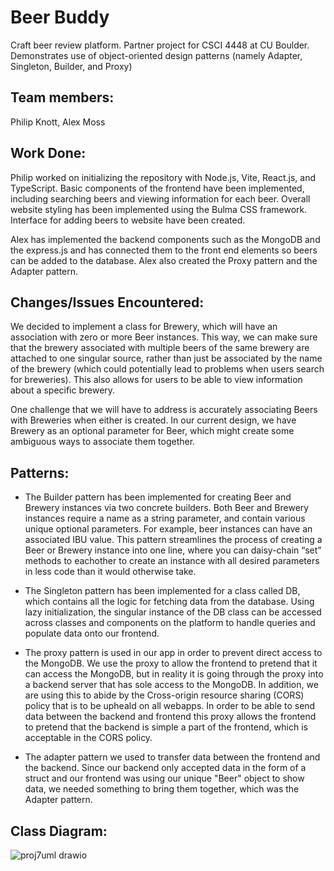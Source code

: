 # Beer Buddy
Craft beer review platform. Partner project for CSCI 4448 at CU Boulder. Demonstrates use of object-oriented design patterns (namely Adapter, Singleton, Builder, and Proxy)



## Team members: 
Philip Knott, Alex Moss

## Work Done:

Philip worked on initializing the repository with Node.js, Vite, React.js, and TypeScript. Basic components of the frontend have been implemented, including searching beers and viewing information for each beer. Overall website styling has been implemented using the Bulma CSS framework. Interface for adding beers to website have been created. 

Alex has implemented the backend components such as the MongoDB and the express.js and has connected them to the front end elements so beers can be added to the database. Alex also created the Proxy pattern and the Adapter pattern.

## Changes/Issues Encountered:

We decided to implement a class for Brewery, which will have an association with zero or more Beer instances. This way, we can make sure that the brewery associated with multiple beers of the same brewery are attached to one singular source, rather than just be associated by the name of the brewery (which could potentially lead to problems when users search for breweries). This also allows for users to be able to view information about a specific brewery. 

One challenge that we will have to address is accurately associating Beers with Breweries when either is created. In our current design, we have Brewery as an optional parameter for Beer, which might create some ambiguous ways to associate them together.
    
 ## Patterns:

- The Builder pattern has been implemented for creating Beer and Brewery instances via two concrete builders. Both Beer and Brewery instances require a name as a string parameter, and contain various unique optional parameters. For example, beer instances can have an associated IBU value. This pattern streamlines the process of creating a Beer or Brewery instance into one line, where you can daisy-chain “set” methods to eachother to create an instance with all desired parameters in less code than it would otherwise take. 

- The Singleton pattern has been implemented for a class called DB, which contains all the logic for fetching data from the database. Using lazy initialization, the singular instance of the DB class can be accessed across classes and components on the platform to handle queries and populate data onto our frontend.

- The proxy pattern is used in our app in order to prevent direct access to the MongoDB. We use the proxy to allow the frontend to pretend that it can access the MongoDB, but in reality it is going through the proxy into a backend server that has sole access to the MongoDB. In addition, we are using this to abide by the Cross-origin resource sharing (CORS) policy that is to be upheald on all webapps. In order to be able to send data between the backend and frontend this proxy allows the frontend to pretend that the backend is simple a part of the frontend, which is acceptable in the CORS policy.

- The adapter pattern we used to transfer data between the frontend and the backend. Since our backend only accepted data in the form of a struct and our frontend was using our unique "Beer" object to show data, we needed something to bring them together, which was the Adapter pattern.

## Class Diagram:
![proj7uml drawio](https://user-images.githubusercontent.com/24510995/206091440-12891468-6f81-4c15-b699-43364816d153.png)
